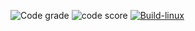 
![Code grade](https://api.codiga.io/project/31116/status/svg)
![code score](https://api.codiga.io/project/31116/score/svg)
[![Build-linux](https://github.com/AkshayEknathe/M1_Operations_Utility/actions/workflows/Build-linux.yml/badge.svg)](https://github.com/AkshayEknathe/M1_Operations_Utility/actions/workflows/Build-linux.yml)